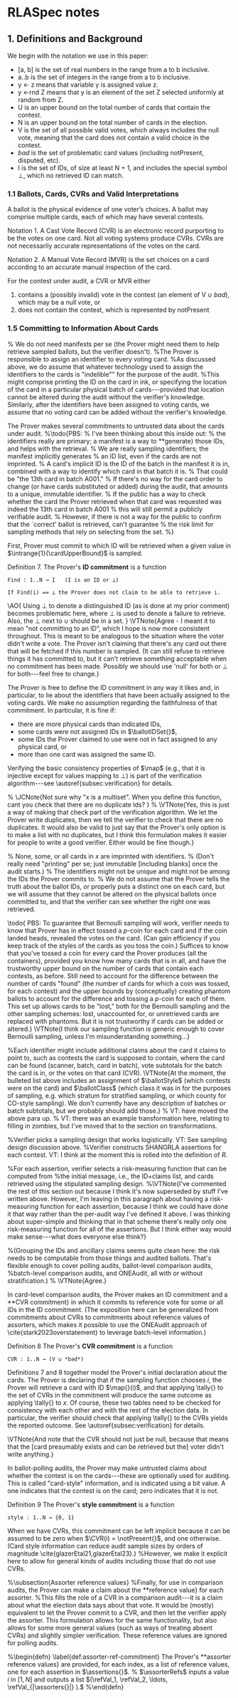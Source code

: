 # RLASpec notes

## 1. Definitions and Background

We begin with the notation we use in this paper:

* \[a, b] is the set of real numbers in the range from a to b inclusive.
* a..b is the set of integers in the range from a to b inclusive.
* y ← z means that variable y is assigned value z.
* y ←rnd Z means that y is an element of the set Z selected uniformly at random from Z.
* U is an upper bound on the total number of cards that contain the contest.
* N is an upper bound on the total number of cards in the election.
* V is the set of all possible valid votes, which always includes the null vote, meaning that the card does not contain a valid choice in the contest.
* *bad* is the set of problematic card values (including notPresent, disputed, etc).
* I is the set of IDs, of size at least N + 1, and includes the special symbol ⊥, which no retrieved ID can match.

### 1.1 Ballots, Cards, CVRs and Valid Interpretations

A ballot is the physical evidence of one voter’s choices. A ballot may comprise multiple cards, each of which may have several contests.

Notation 1. A Cast Vote Record (CVR) is an electronic record purporting to
be the votes on one card. Not all voting systems produce CVRs. CVRs are not
necessarily accurate representations of the votes on the card.

Notation 2. A Manual Vote Record (MVR) is the set choices on a card according to an accurate manual inspection of the card.

For the contest under audit, a CVR or MVR either
1. contains a (possibly invalid) vote in the contest (an element of V ∪ *bad*), which may be a null vote, or
2. does not contain the contest, which is represented by notPresent


### 1.5 Committing to Information About Cards

% We do not need manifests per se (the Prover might need them to help retrieve sampled ballots, but the verifier doesn't).
%The Prover is responsible to assign an identifier to every voting card.
%As discussed above, we do assume that whatever technology used to assign the identifiers to the cards is "indelible"" for the purpose of the audit.
%This might comprise printing the ID on the card in ink, or specifying the location of the card in a particular physical batch of cards---provided that location cannot be altered during the audit without the verifier's knowledge. Similarly, after the identifiers have been assigned to voting cards, we assume that no voting card can be added without the verifier's knowledge.

The Prover makes several commitments to untrusted data about the cards under audit.
%\todo{PBS:
%    I've been thinking about this inside out:
%    the identifiers really are primary; a manifest is a way to **generate} those IDs, and helps with the retrieval.
%    We are really sampling identifiers; the manifest implicitly generates
%    an ID list, even if the cards are not imprinted.
%    A card's implicit ID is the ID of the batch in the manifest it is in, combined with a way to identify which card in that batch it is.
%    That could be "the 13th card in batch A001."
%    If there's no way for the card order to change (or have cards substituted or added) during the audit, that amounts to a unique, immutable identifier.
%    If the public has a way to check whether the card the Prover retrieved when that card was requested was indeed the 13th card in batch A001
%      this will still permit a publicly verifiable audit.
%    However, if there is not a way for the public to confirm that the `correct' ballot is retrieved, can't guarantee
%    the risk limit for sampling methods that rely on selecting from the set.
%}

First, Prover must commit to which ID will be retrieved when a given value in $\intrange{1}{\cardUpperBound}$ is sampled.

Definition 7.
The Prover's **ID commitment** is a function

    Find : 1..N → I   (I is an ID or ⊥)

    If Find(i) == ⊥ the Prover does not claim to be able to retrieve i.

\AO{
Using $\bot$ to denote a distinguished ID (as is done at my prior comment)
becomes problematic here, where $\bot$ is used to denote a failure to retrieve.
Also, the $\bot$ next to $\cup$ should be in a set.
}
\VTNote{Agree - I meant it to mean "not committing to an ID", which I hope is now more consistent throughout. This is meant to be analogous to the situation where the voter didn't write a vote. The Prover isn't claiming that there's any card out there that will be fetched if this number is sampled. (It can still refuse to retrieve things it has committed to, but it can't retrieve something acceptable when no commitment has been made. Possibly we should use 'null' for both or $\bot$ for both---feel free to change.}

The Prover is free to define the ID commitment in any way it likes and, in particular, to lie about the identifiers that have been actually assigned to the voting cards.
We make no assumption regarding the faithfulness of that commitment.
In particular, it is fine if:

* there are more physical cards than indicated IDs,
* some cards were not assigned IDs in $\ballotIDSet{}$,
* some IDs the Prover claimed to use were not in fact assigned to any physical card, or
* more than one card was assigned the same ID.

Verifying the basic consistency properties of $\map$ (e.g., that it is injective except for values mapping to $\bot$) is part of the verification algorithm---see \autoref{subsec:verification} for details.

% \JCNote{Not sure why "x is a multiset". When you define this function, cant you check that there are no duplicate Ids? }
% \VTNote{Yes, this is just a way of making that check part of the verification algorithm. We let the Prover write duplicates, then we tell the verifier to check that there are no duplicates. It would also be valid to just say that the Prover's only option is to make a list with no duplicates, but I think this formulation makes it easier for people to write a good verifier. Either would be fine though.}

%    None, some, or all cards in $x$ are imprinted with identifiers.
%    (Don't really need "printing" per se; just immutable [including blanks] once the audit starts.)
%    The identifiers might not be unique and might not be among the IDs the Prover commits to.
%    We do not assume that the Prover tells the truth about the ballot IDs, or properly puts a distinct one on each card, but we will assume that they cannot be altered on the physical ballots once committed to, and that the verifier can see whether the right one was retrieved.

\todo{
PBS: To guarantee that Bernoulli sampling will work,
verifier needs to know that Prover has in effect tossed a $p$-coin for each card and if the coin landed heads, revealed the votes on the card.
(Can gain efficiency if you keep track of the styles of the cards as you toss the coin.)
Suffices to know that you've tossed a coin for every card the Prover produces (all the containers), provided you know how many cards that is in all, and have the trustworthy upper bound on the number of cards that contain each contests, as before.
Still need to account for the difference between the number of cards "found" (the number of cards for which a coin was tossed, for each contest) and the upper bounds by (conceptually) creating phantom ballots
    to account for the difference and tossing a $p$-coin for each of them.
    This set up allows cards to be "lost,"
both for the Bernoulli sampling and the other sampling schemes:
lost, unaccounted for, or unretrieved cards are replaced with phantoms.
But it is not trustworthy if cards can be added or altered.}
\VTNote{I think our sampling function is generic enough to cover Bernoulli sampling, unless I'm misunderstanding something...}

%Each identifier might include additional claims about the card it claims to point to, such as contests the card is supposed to contain, where the card can be found (scanner, batch, card in batch), vote subtotals for the batch the card is in, or the votes on that card (CVR). \VTNote{At the moment, the bulleted list above includes an assignment of $\ballotStyle$ (which contests were on the card) and $\ballotClass$ (which class it was in for the purposes of sampling, e.g. which stratum for stratified sampling, or which county for CO-style sampling). We don't currently have any description of batches or batch subtotals, but we probably should add those.}
% VT: have moved the above para up.
% VT: there was an example transformation here, relating to filling in zombies, but I've moved that to the section on transformations.

%Verifier picks a sampling design that works logistically. VT: See sampling design discussion above.
%Verifier constructs SHANGRLA assertions for each contest. VT: I think at the moment this is rolled into the definition of $R$.

%For each assertion, verifier selects a risk-measuring function that can be computed from
%the initial message, i.e., the ID+claims list, and cards retrieved using the stipulated sampling design.
%\VTNote{I've commented the rest of this section out because I think it's now superseded by stuff I've written above. However, I'm leaving in this paragraph about having a risk-measuring function for each assertion, because I think we could have done it that way rather than the per-audit way I've defined it above. I was thinking about super-simple and thinking that in that scheme there's really only one risk-measuring function for all of the assertions. But I think either way would make sense---what does everyone else think?}


%(Grouping the IDs and ancillary claims seems quite clean here: the risk needs to be computable from those things and audited ballots.  That's flexible enough to cover polling audits, ballot-level comparison audits,
%batch-level comparison audits, and ONEAudit, all with or without stratification.)
% \VTNote{Agree.}

In card-level comparison audits, the Prover makes an ID commitment and a **CVR commitment} in which it commits to reference vote for some or all IDs in the ID commitment.
(The exposition here can be generalized from commitments about CVRs to commitments about reference values of assorters, which makes it possible to use the ONEAudit approach of \cite{stark2023overstatement} to leverage batch-level information.)

Definition 8
The Prover's **CVR commitment** is a function

    CVR : 1..N → (V ∪ *bad*)

Definitions 7 and 8 together model the Prover's initial declaration about the cards.
The Prover is declaring that if the sampling function chooses $i$, the Prover will retrieve a card with ID $\map{}(i)$, and that applying \tally{} to the set of CVRs in the commitment will produce the same outcome as applying \tally{} to $x$.
Of course, these two tables need to be checked for consistency with each other and with the rest of the election data.
In particular, the verifier should check that applying \tally{} to the CVRs yields the reported outcome.
See \autoref{subsec:verification} for details.

\VTNote{And note that the CVR should not just be null, because that means that the [card presumably exists and can be retrieved but the] voter didn't write anything.}

In ballot-polling audits, the Prover may make untrusted claims about whether the contest is on the cards---these are optionally used for auditing.
This is called "card-style" information, and is indicated using a bit value.
A one indicates that the contest is on the card; zero indicates that it is not.

Definition 9
The Prover's **style commitment** is a function

    style : 1..N → {0, 1}

When we have CVRs, this commitment can be left implicit because it can be assumed to be zero when $\CVR(i) = \notPresent{}$, and one otherwise.
(Card style information can reduce audit sample sizes by orders of magnitude \cite{glazerEtal21,glazerEtal23}.) %However, we make it explicit here to allow for general kinds of audits including those that do not use CVRs.

%\subsection{Assorter reference values}
%Finally, for use in comparison audits, the Prover can make a claim about the **reference value} for each assorter.
%This fills the role of a CVR in a comparison audit---it is a claim about what the election data says about that vote. It would be (mostly) equivalent to let the Prover commit to a CVR, and then let the verifier apply the assorter. This formulation allows for the same functionality, but also allows for some more general values (such as ways of treating absent CVRs) and slightly simpler verification. These reference values are ignored for polling audits.

%\begin{defn} \label{def:assorter-ref-commitment} The Prover's **assorter reference values} are provided, for each index, as a list of reference values, one for each assertion in $\assertions{}$.
%   $\assorterRefs$ inputs a value $i$ in $[1,N]$ and outputs a list $(\refVal_1, \refVal_2, \ldots, \refVal_{|\assorters{}|} ).$
%\end{defn}
